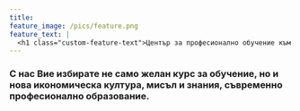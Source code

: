 ```yaml
---
title:
feature_image: /pics/feature.png
feature_text: |
  <h1 class="custom-feature-text">Център за професионално обучение към „ИТИ – Пламка Георгиева” гр. Монтана</h1>
---
```


### С нас Вие избирате не само желан курс за обучение, но и нова икономическа култура, мисъл и знания, съвременно професионално образование.
